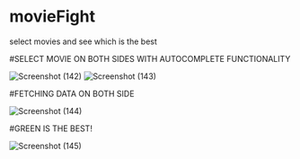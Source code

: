 # movieFight
select movies and see which is the best 

#SELECT MOVIE ON BOTH SIDES WITH AUTOCOMPLETE FUNCTIONALITY

![Screenshot (142)](https://github.com/samwilson0745/movieFight/assets/83553018/9d0864f1-60a9-4689-83ec-b335fcea09c0)
![Screenshot (143)](https://github.com/samwilson0745/movieFight/assets/83553018/18c77b0f-5c6e-4db0-8541-e93255547927)

#FETCHING DATA ON BOTH SIDE

![Screenshot (144)](https://github.com/samwilson0745/movieFight/assets/83553018/e8f58598-0d13-4bd3-b095-d4fe740890cb)

#GREEN IS THE BEST!

![Screenshot (145)](https://github.com/samwilson0745/movieFight/assets/83553018/c08d3332-9a82-44fe-8357-4c77c100d402)
